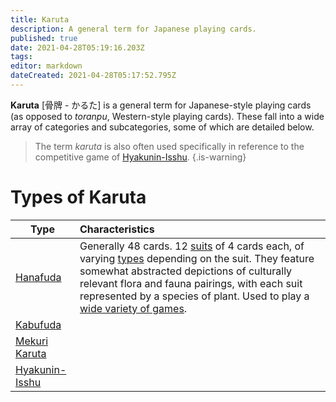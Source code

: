 ```yaml
---
title: Karuta
description: A general term for Japanese playing cards.
published: true
date: 2021-04-28T05:19:16.203Z
tags: 
editor: markdown
dateCreated: 2021-04-28T05:17:52.795Z
---
```


**Karuta** [骨牌 - かるた] is a general term for Japanese-style playing cards (as opposed to *toranpu*, Western-style playing cards). These fall into a wide array of categories and subcategories, some of which are detailed below.

> The term *karuta* is also often used specifically in reference to the competitive game of [Hyakunin-Isshu](/en/hyakunin-isshu).
{.is-warning}

# Types of Karuta
|Type|Characteristics|
|---|:---|
|[Hanafuda](/en/hanafuda)|Generally 48 cards. 12 [suits](/en/hanafuda/suits) of 4 cards each, of varying [types](/en/hanafuda/types) depending on the suit. They feature somewhat abstracted depictions of culturally relevant flora and fauna pairings, with each suit represented by a species of plant. Used to play a [wide variety of games](/en/hanafuda/games).|
|[Kabufuda](/en/kabufuda)||
|[Mekuri Karuta](/en/mekuri-karuta)||
|[Hyakunin-Isshu](/en/hyakunin-isshu)||
